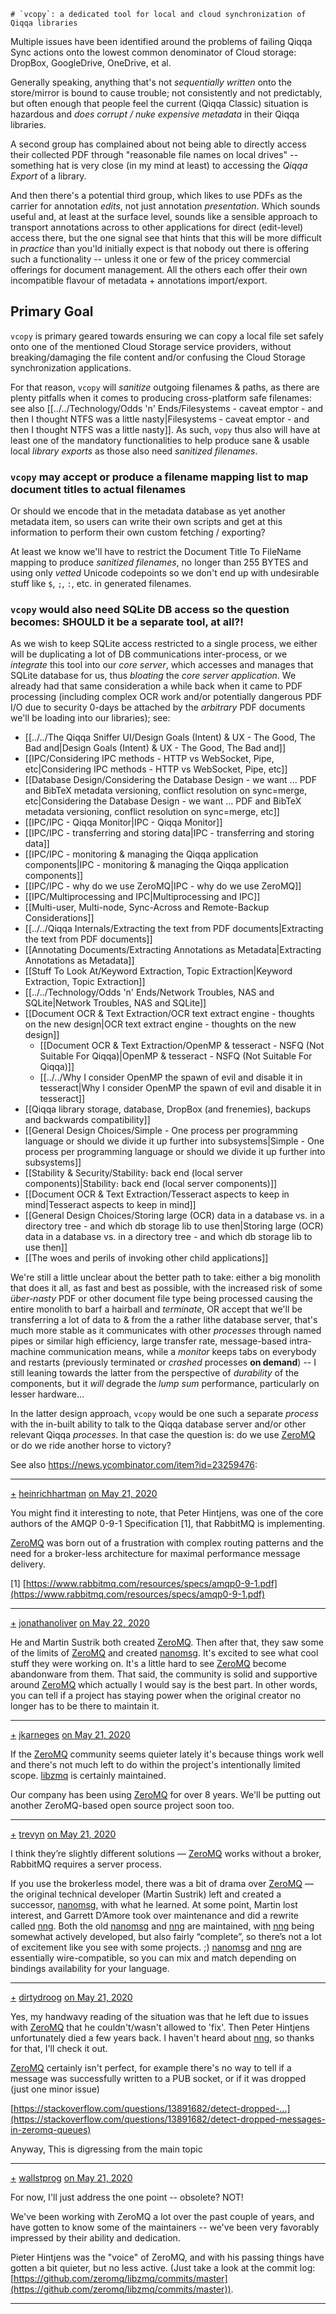 	# `vcopy`: a dedicated tool for local and cloud synchronization of Qiqqa libraries

Multiple issues have been identified around the problems of failing Qiqqa Sync actions onto the lowest common denominator of Cloud storage: DropBox, GoogleDrive, OneDrive, et al.

Generally speaking, anything that's not *sequentially written* onto the store/mirror is bound to cause trouble; not consistently and not predictably, but often enough that people feel the current (Qiqqa Classic) situation is hazardous and *does corrupt / nuke expensive metadata* in their Qiqqa libraries.

A second group has complained about not being able to directly access their collected PDF through "reasonable file names on local drives" -- something hat is very close (in my mind at least) to accessing the *Qiqqa Export* of a library.

And then there's a potential third group, which likes to use PDFs as the carrier for annotation *edits*, not just annotation *presentation*. Which sounds useful and, at least at the surface level, sounds like a sensible approach to transport annotations across to other applications for direct (edit-level) access there, but the one signal  see that hints that this will be more difficult in *practice* than you'ld initially expect is that nobody out there is offering such a functionality -- unless it one or few of the pricey commercial offerings for document management. All the others each offer their own incompatible flavour of metadata + annotations import/export.

## Primary Goal

`vcopy` is primary geared towards ensuring we can copy a local file set safely onto one of the mentioned Cloud Storage service providers, without breaking/damaging the file content and/or confusing the Cloud Storage synchronization applications.

For that reason, `vcopy` will *sanitize* outgoing filenames & paths, as there are plenty pitfalls when it comes to producing cross-platform safe filenames: see also [[../../Technology/Odds 'n' Ends/Filesystems - caveat emptor - and then I thought NTFS was a little nasty|Filesystems - caveat emptor - and then I thought NTFS was a little nasty]].
As such, `vopy` thus also will have at least one of the mandatory functionalities to help produce sane & usable local *library exports* as those also need *sanitized filenames*.



### `vcopy` may accept or produce a filename mapping list to map document titles to actual filenames

Or should we encode that in the metadata database as yet another metadata item, so users can write their own scripts and get at this information to perform their own custom fetching / exporting?

At least we know we'll have to restrict the Document Title To FileName mapping to produce *sanitized filenames*, no longer than 255 BYTES and using only *vetted* Unicode codepoints so we don't end up with undesirable stuff like `$`, `;`, `:`, etc. in generated filenames.



### `vcopy` would also need SQLite DB access so the question becomes: SHOULD it be a separate tool, at all?!

As we wish to keep SQLite access restricted to a single process, we either will be duplicating a lot of DB communications inter-process, or we *integrate* this tool into our *core server*, which accesses and manages that SQLite database for us, thus *bloating* the *core server application*.
We already had that same consideration a while back when it came to PDF processing (including complex OCR work and/or potentially dangerous PDF I/O due to security 0-days be attached by the *arbitrary* PDF documents we'll be loading into our libraries); see:
- [[../../The Qiqqa Sniffer UI/Design Goals (Intent) & UX - The Good, The Bad and|Design Goals (Intent) & UX - The Good, The Bad and]]
- [[IPC/Considering IPC methods - HTTP vs WebSocket, Pipe, etc|Considering IPC methods - HTTP vs WebSocket, Pipe, etc]]
- [[Database Design/Considering the Database Design - we want ... PDF and BibTeX metadata versioning, conflict resolution on sync=merge, etc|Considering the Database Design - we want ... PDF and BibTeX metadata versioning, conflict resolution on sync=merge, etc]]
- [[IPC/IPC - Qiqqa Monitor|IPC - Qiqqa Monitor]]
- [[IPC/IPC - transferring and storing data|IPC - transferring and storing data]]
- [[IPC/IPC - monitoring & managing the Qiqqa application components|IPC - monitoring & managing the Qiqqa application components]]
- [[IPC/IPC - why do we use ZeroMQ|IPC - why do we use ZeroMQ]]
- [[IPC/Multiprocessing and IPC|Multiprocessing and IPC]]
- [[Multi-user, Multi-node, Sync-Across and Remote-Backup Considerations]]
- [[../../Qiqqa Internals/Extracting the text from PDF documents|Extracting the text from PDF documents]]
- [[Annotating Documents/Extracting Annotations as Metadata|Extracting Annotations as Metadata]]
- [[Stuff To Look At/Keyword Extraction, Topic Extraction|Keyword Extraction, Topic Extraction]]
- [[../../Technology/Odds 'n' Ends/Network Troubles, NAS and SQLite|Network Troubles, NAS and SQLite]]
- [[Document OCR & Text Extraction/OCR text extract engine - thoughts on the new design|OCR text extract engine - thoughts on the new design]]
  - [[Document OCR & Text Extraction/OpenMP & tesseract - NSFQ (Not Suitable For Qiqqa)|OpenMP & tesseract - NSFQ (Not Suitable For Qiqqa)]]
  - [[../../Why I consider OpenMP the spawn of evil and disable it in tesseract|Why I consider OpenMP the spawn of evil and disable it in tesseract]]
- [[Qiqqa library storage, database, DropBox (and frenemies), backups and backwards compatibility]]
- [[General Design Choices/Simple - One process per programming language or should we divide it up further into subsystems|Simple - One process per programming language or should we divide it up further into subsystems]]
- [[Stability & Security/Stability։ back end (local server components)|Stability։ back end (local server components)]]
- [[Document OCR & Text Extraction/Tesseract aspects to keep in mind|Tesseract aspects to keep in mind]]
- [[General Design Choices/Storing large (OCR) data in a database vs. in a directory tree - and which db storage lib to use then|Storing large (OCR) data in a database vs. in a directory tree - and which db storage lib to use then]]
- [[The woes and perils of invoking other child applications]]



We're still a little unclear about the better path to take: either a big monolith that does it all, as fast and best as possible, with the increased risk of some *über-nasty* PDF or other document file type being processed causing the entire monolith to barf a hairball and *terminate*, OR accept that we'll be transferring a lot of data to & from the a rather lithe database server, that's much more stable as it communicates with other *processes* through named pipes or similar high efficiency, large transfer rate, message-based intra-machine communication means, while a *monitor* keeps tabs on everybody and restarts (previously terminated or *crashed* processes **on demand**) -- I still leaning towards the latter from the perspective of *durability* of the components, but it *will* degrade the *lump sum* performance, particularly on lesser hardware...

In the latter design approach, `vcopy` would be one such a separate *process* with the in-built ability to talk to the Qiqqa database server and/or other relevant Qiqqa *processes*. In that case the question is: do we use [ZeroMQ](https://zeromq.org/) or do we ride another horse to victory?

See also https://news.ycombinator.com/item?id=23259476:

---

[+](https://news.ycombinator.com/vote?id=23259711&how=up&goto=item%3Fid%3D23259476) [heinrichhartman](https://news.ycombinator.com/user?id=heinrichhartman) [on May 21, 2020](https://news.ycombinator.com/item?id=23259711) 

You might find it interesting to note, that Peter Hintjens, was one of the core authors of the AMQP 0-9-1 Specification [1], that RabbitMQ is implementing.

[ZeroMQ](https://zeromq.org/) was born out of a frustration with complex routing patterns and the need for a broker-less architecture for maximal performance message delivery.

[1] [https://www.rabbitmq.com/resources/specs/amqp0-9-1.pdf](https://www.rabbitmq.com/resources/specs/amqp0-9-1.pdf)

---

[+](https://news.ycombinator.com/vote?id=23268703&how=up&goto=item%3Fid%3D23259476) [jonathanoliver](https://news.ycombinator.com/user?id=jonathanoliver) [on May 22, 2020](https://news.ycombinator.com/item?id=23268703) 

He and Martin Sustrik both created [ZeroMQ](https://zeromq.org/). Then after that, they saw some of the limits of [ZeroMQ](https://zeromq.org/) and created [nanomsg](https://github.com/nanomsg/nanomsg). It's excited to see what cool stuff they were working on. It's a little hard to see [ZeroMQ](https://zeromq.org/) become abandonware from them. That said, the community is solid and supportive around [ZeroMQ](https://zeromq.org/) which actually I would say is the best part. In other words, you can tell if a project has staying power when the original creator no longer has to be there to maintain it.

---

[+](https://news.ycombinator.com/vote?id=23259955&how=up&goto=item%3Fid%3D23259476) [jkarneges](https://news.ycombinator.com/user?id=jkarneges) [on May 21, 2020](https://news.ycombinator.com/item?id=23259955)

If the [ZeroMQ](https://zeromq.org/) community seems quieter lately it's because things work well and there's not much left to do within the project's intentionally limited scope. [libzmq](https://github.com/zeromq/libzmq) is certainly maintained.

Our company has been using [ZeroMQ](https://zeromq.org/) for over 8 years. We'll be putting out another ZeroMQ-based open source project soon too.

---

[+](https://news.ycombinator.com/vote?id=23259765&how=up&goto=item%3Fid%3D23259476) [trevyn](https://news.ycombinator.com/user?id=trevyn) [on May 21, 2020](https://news.ycombinator.com/item?id=23259765)

I think they’re slightly different solutions — [ZeroMQ](https://zeromq.org/) works without a broker, RabbitMQ requires a server process.

If you use the brokerless model, there was a bit of drama over [ZeroMQ](https://zeromq.org/) — the original technical developer (Martin Sustrik) left and created a successor, [nanomsg](https://github.com/nanomsg/nanomsg), with what he learned. At some point, Martin lost interest, and Garrett D’Amore took over maintenance and did a rewrite called [nng](https://github.com/nanomsg/nng). Both the old [nanomsg](https://github.com/nanomsg/nanomsg) and [nng](https://github.com/nanomsg/nng) are maintained, with [nng](https://github.com/nanomsg/nng) being somewhat actively developed, but also fairly “complete”, so there’s not a lot of excitement like you see with some projects. ;) [nanomsg](https://github.com/nanomsg/nanomsg) and [nng](https://github.com/nanomsg/nng) are essentially wire-compatible, so you can mix and match depending on bindings availability for your language.

---

[+](https://news.ycombinator.com/vote?id=23261945&how=up&goto=item%3Fid%3D23259476) [dirtydroog](https://news.ycombinator.com/user?id=dirtydroog) [on May 21, 2020](https://news.ycombinator.com/item?id=23261945)

Yes, my handwavy reading of the situation was that he left due to issues with [ZeroMQ](https://zeromq.org/) that he couldn't/wasn't allowed to 'fix'. Then Peter Hintjens unfortunately died a few years back. I haven't heard about [nng](https://github.com/nanomsg/nng), so thanks for that, I'll check it out.

[ZeroMQ](https://zeromq.org/) certainly isn't perfect, for example there's no way to tell if a message was successfully written to a PUB socket, or if it was dropped (just one minor issue)

[https://stackoverflow.com/questions/13891682/detect-dropped-...](https://stackoverflow.com/questions/13891682/detect-dropped-messages-in-zeromq-queues)

Anyway, This is digressing from the main topic

---

[+](https://news.ycombinator.com/vote?id=23262505&how=up&goto=item%3Fid%3D23259476) [wallstprog](https://news.ycombinator.com/user?id=wallstprog) [on May 21, 2020](https://news.ycombinator.com/item?id=23262505)

For now, I'll just address the one point -- obsolete? NOT!

We've been working with ZeroMQ a lot over the past couple of years, and have gotten to know some of the maintainers -- we've been very favorably impressed by their ability and dedication.

Pieter Hintjens was the "voice" of ZeroMQ, and with his passing things have gotten a bit quieter, but no less active. (Just take a look at the commit log: [https://github.com/zeromq/libzmq/commits/master](https://github.com/zeromq/libzmq/commits/master)).

----


